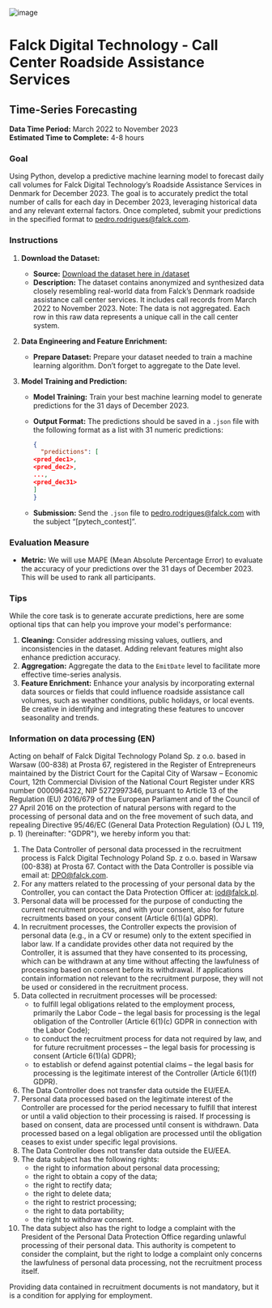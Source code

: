 
![image](https://github.com/user-attachments/assets/910d7539-fbbd-48e8-adc8-687e5aca9fc2)

# Falck Digital Technology - Call Center Roadside Assistance Services

## Time-Series Forecasting

**Data Time Period:** March 2022 to November 2023  
**Estimated Time to Complete:** 4-8 hours

### Goal

Using Python, develop a predictive machine learning model to forecast daily call volumes for Falck Digital Technology’s Roadside Assistance Services in Denmark for December 2023. The goal is to accurately predict the total number of calls for each day in December 2023, leveraging historical data and any relevant external factors. Once completed, submit your predictions in the specified format to pedro.rodrigues@falck.com.

### Instructions

1. **Download the Dataset:**
   - **Source:** [Download the dataset here in /dataset](/dataset)
   - **Description:** The dataset contains anonymized and synthesized data closely resembling real-world data from Falck’s Denmark roadside assistance call center services. It includes call records from March 2022 to November 2023. Note: The data is not aggregated. Each row in this raw data represents a unique call in the call center system.

2. **Data Engineering and Feature Enrichment:**
   - **Prepare Dataset:** Prepare your dataset needed to train a machine learning algorithm. Don’t forget to aggregate to the Date level.

3. **Model Training and Prediction:**
   - **Model Training:** Train your best machine learning model to generate predictions for the 31 days of December 2023.
   - **Output Format:** The predictions should be saved in a `.json` file with the following format as a list with 31 numeric predictions:
     
     ```json
     {
       "predictions": [
     <pred_dec1>,
     <pred_dec2>,
     ...,
     <pred_dec31>
     ]
     }
     ```
   - **Submission:** Send the `.json` file to pedro.rodrigues@falck.com with the subject “[pytech_contest]”.

### Evaluation Measure

- **Metric:** We will use MAPE (Mean Absolute Percentage Error) to evaluate the accuracy of your predictions over the 31 days of December 2023. This will be used to rank all participants.

### Tips

While the core task is to generate accurate predictions, here are some optional tips that can help you improve your model's performance:

1. **Cleaning:** Consider addressing missing values, outliers, and inconsistencies in the dataset. Adding relevant features might also enhance prediction accuracy.
2. **Aggregation:** Aggregate the data to the `EmitDate` level to facilitate more effective time-series analysis.
3. **Feature Enrichment:** Enhance your analysis by incorporating external data sources or fields that could influence roadside assistance call volumes, such as weather conditions, public holidays, or local events. Be creative in identifying and integrating these features to uncover seasonality and trends.
   
### Information on data processing (EN)

Acting on behalf of Falck Digital Technology Poland Sp. z o.o. based in Warsaw (00-838) at Prosta 67, registered in the Register of Entrepreneurs maintained by the District Court for the Capital City of Warsaw – Economic Court, 12th Commercial Division of the National Court Register under KRS number 0000964322, NIP 5272997346, pursuant to Article 13 of the Regulation (EU) 2016/679 of the European Parliament and of the Council of 27 April 2016 on the protection of natural persons with regard to the processing of personal data and on the free movement of such data, and repealing Directive 95/46/EC (General Data Protection Regulation) (OJ L 119, p. 1) (hereinafter: "GDPR"), we hereby inform you that:

1. The Data Controller of personal data processed in the recruitment process is Falck Digital Technology Poland Sp. z o.o. based in Warsaw (00-838) at Prosta 67. Contact with the Data Controller is possible via email at: DPO@falck.com.
2. For any matters related to the processing of your personal data by the Controller, you can contact the Data Protection Officer at: iod@falck.pl.
3. Personal data will be processed for the purpose of conducting the current recruitment process, and with your consent, also for future recruitments based on your consent (Article 6(1)(a) GDPR).
4. In recruitment processes, the Controller expects the provision of personal data (e.g., in a CV or resume) only to the extent specified in labor law. If a candidate provides other data not required by the Controller, it is assumed that they have consented to its processing, which can be withdrawn at any time without affecting the lawfulness of processing based on consent before its withdrawal. If applications contain information not relevant to the recruitment purpose, they will not be used or considered in the recruitment process.
5. Data collected in recruitment processes will be processed:
   - to fulfill legal obligations related to the employment process, primarily the Labor Code – the legal basis for processing is the legal obligation of the Controller (Article 6(1)(c) GDPR in connection with the Labor Code);
   - to conduct the recruitment process for data not required by law, and for future recruitment processes – the legal basis for processing is consent (Article 6(1)(a) GDPR);
   - to establish or defend against potential claims – the legal basis for processing is the legitimate interest of the Controller (Article 6(1)(f) GDPR).
6. The Data Controller does not transfer data outside the EU/EEA.
7. Personal data processed based on the legitimate interest of the Controller are processed for the period necessary to fulfill that interest or until a valid objection to their processing is raised. If processing is based on consent, data are processed until consent is withdrawn. Data processed based on a legal obligation are processed until the obligation ceases to exist under specific legal provisions.
8. The Data Controller does not transfer data outside the EU/EEA.
9. The data subject has the following rights:
   - the right to information about personal data processing;
   - the right to obtain a copy of the data;
   - the right to rectify data;
   - the right to delete data;
   - the right to restrict processing;
   - the right to data portability;
   - the right to withdraw consent.
10. The data subject also has the right to lodge a complaint with the President of the Personal Data Protection Office regarding unlawful processing of their personal data. This authority is competent to consider the complaint, but the right to lodge a complaint only concerns the lawfulness of personal data processing, not the recruitment process itself.

Providing data contained in recruitment documents is not mandatory, but it is a condition for applying for employment.
